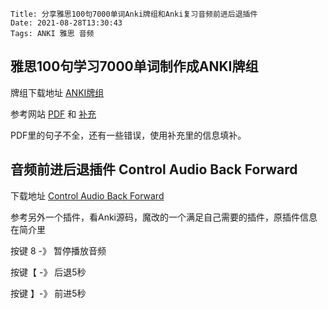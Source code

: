     Title: 分享雅思100句7000单词Anki牌组和Anki复习音频前进后退插件
    Date: 2021-08-28T13:30:43
    Tags: ANKI 雅思 音频


## 雅思100句学习7000单词制作成ANKI牌组

牌组下载地址 [ANKI牌组](https://ankiweb.net/shared/info/776854782) 

参考网站 [PDF](https://github.com/HuangJiaLian/BulkImportToAnki) 和 [补充](https://kaoshi.7139.com/1575/01/67514.html) 

PDF里的句子不全，还有一些错误，使用补充里的信息填补。

## 音频前进后退插件 Control Audio Back Forward

下载地址 [Control Audio Back Forward](https://ankiweb.net/shared/info/1969882468)

参考另外一个插件，看Anki源码，魔改的一个满足自己需要的插件，原插件信息在简介里

按键 8 -》 暂停播放音频

按键【 -》 后退5秒

按键 】-》 前进5秒

